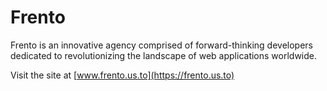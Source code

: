 # Frento

Frento is an innovative agency comprised of forward-thinking developers dedicated to revolutionizing the landscape of web applications worldwide.

Visit the site at [www.frento.us.to](https://frento.us.to)